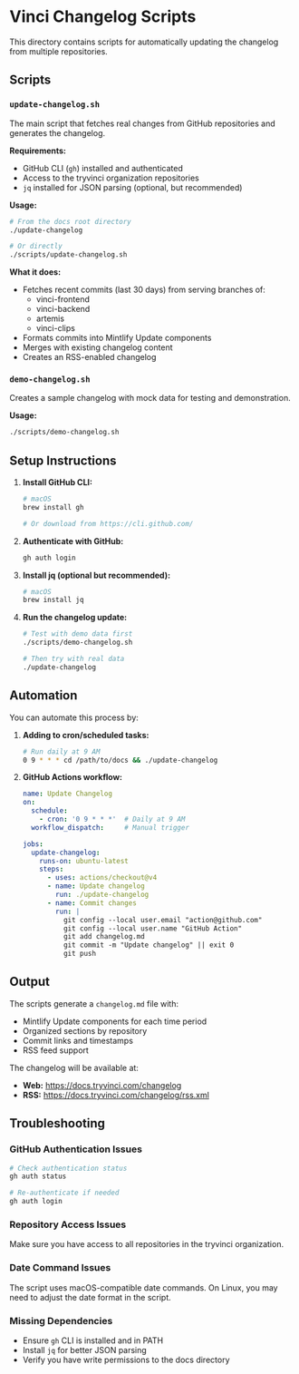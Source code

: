 # Vinci Changelog Scripts

This directory contains scripts for automatically updating the changelog from multiple repositories.

## Scripts

### `update-changelog.sh`
The main script that fetches real changes from GitHub repositories and generates the changelog.

**Requirements:**
- GitHub CLI (`gh`) installed and authenticated
- Access to the tryvinci organization repositories
- `jq` installed for JSON parsing (optional, but recommended)

**Usage:**
```bash
# From the docs root directory
./update-changelog

# Or directly
./scripts/update-changelog.sh
```

**What it does:**
- Fetches recent commits (last 30 days) from serving branches of:
  - vinci-frontend
  - vinci-backend
  - artemis
  - vinci-clips
- Formats commits into Mintlify Update components
- Merges with existing changelog content
- Creates an RSS-enabled changelog

### `demo-changelog.sh`
Creates a sample changelog with mock data for testing and demonstration.

**Usage:**
```bash
./scripts/demo-changelog.sh
```

## Setup Instructions

1. **Install GitHub CLI:**
   ```bash
   # macOS
   brew install gh
   
   # Or download from https://cli.github.com/
   ```

2. **Authenticate with GitHub:**
   ```bash
   gh auth login
   ```

3. **Install jq (optional but recommended):**
   ```bash
   # macOS
   brew install jq
   ```

4. **Run the changelog update:**
   ```bash
   # Test with demo data first
   ./scripts/demo-changelog.sh
   
   # Then try with real data
   ./update-changelog
   ```

## Automation

You can automate this process by:

1. **Adding to cron/scheduled tasks:**
   ```bash
   # Run daily at 9 AM
   0 9 * * * cd /path/to/docs && ./update-changelog
   ```

2. **GitHub Actions workflow:**
   ```yaml
   name: Update Changelog
   on:
     schedule:
       - cron: '0 9 * * *'  # Daily at 9 AM
     workflow_dispatch:     # Manual trigger
   
   jobs:
     update-changelog:
       runs-on: ubuntu-latest
       steps:
         - uses: actions/checkout@v4
         - name: Update changelog
           run: ./update-changelog
         - name: Commit changes
           run: |
             git config --local user.email "action@github.com"
             git config --local user.name "GitHub Action"
             git add changelog.md
             git commit -m "Update changelog" || exit 0
             git push
   ```

## Output

The scripts generate a `changelog.md` file with:
- Mintlify Update components for each time period
- Organized sections by repository
- Commit links and timestamps
- RSS feed support

The changelog will be available at:
- **Web:** https://docs.tryvinci.com/changelog
- **RSS:** https://docs.tryvinci.com/changelog/rss.xml

## Troubleshooting

### GitHub Authentication Issues
```bash
# Check authentication status
gh auth status

# Re-authenticate if needed
gh auth login
```

### Repository Access Issues
Make sure you have access to all repositories in the tryvinci organization.

### Date Command Issues
The script uses macOS-compatible date commands. On Linux, you may need to adjust the date format in the script.

### Missing Dependencies
- Ensure `gh` CLI is installed and in PATH
- Install `jq` for better JSON parsing
- Verify you have write permissions to the docs directory
